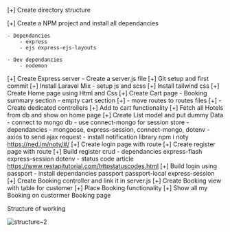 [+] Create directory structure

[+] Create a NPM project and install all dependancies

    - Dependancies
        - express
        - ejs express-ejs-layouts
        
    - Dev dependancies
        - nodemon
        
[+] Create Express server - Create a server.js file
[+] Git setup and first commit
[+] Install Laravel Mix
    - setup js and scss
[+] Install tailwind css
[+] Create Home page using Html and Css
[+] Create Cart page
    - Booking summary section
    - empty cart section
[+] - move routes to routes files
[+] - Create dedicated controllers
[+] Add to cart functionality
    [+] Fetch all Hotels from db and show on home page
    [+] Create List model and put dummy Data
        - connect to mongo db
        - use connect-mongo for session store
            - dependancies
                - mongoose, express-session, connect-mongo, dotenv
    - axios to send ajax request
    - install notification library npm i noty   https://ned.im/noty/#/
[+] Create login page with route
[+] Create register page with route
[+] Build register crud
    - dependancies express-flash express-session dotenv
    - status code article https://www.restapitutorial.com/httpstatuscodes.html
[+] Build login using passport
    - install dependancies passport passport-local express-session
[+] Create Booking controller and link it in server.js
[+] Create Booking view with table for customer
[+] Place Booking functionality
[+] Show all my Booking on custormer Booking page





Structure of working

![structure~2](https://user-images.githubusercontent.com/67025166/102593965-75459d00-40ca-11eb-8bab-cca1303d7de8.png)
